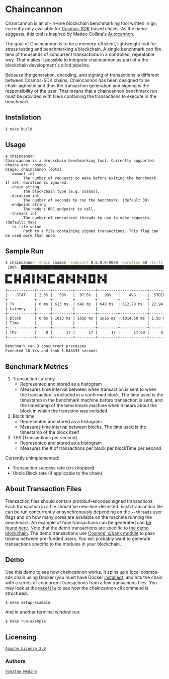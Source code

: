 # Chaincannon

Chaincannon is an all-in-one blockchain benchmarking tool written in go, currently only available for [Cosmos-SDK](https://github.com/cosmos/cosmos-sdk) based chains. As the name suggests, this tool is inspired by Matteo Collina's [Autocannon](https://github.com/mcollina/autocannon).

The goal of Chaincannon is to be a memory-efficient, lightweight tool for stress testing and benchmarking a blockchain. A single benchmark can fire tens of thousands of concurrent transactions in a controlled, repeatable way. That makes it possible to integrate chaincannon as part of a the blockchain development`s ci/cd pipeline.

Because the generation, encoding, and signing of transactions is different between Cosmos-SDK chains, Chaincannon has been designed to be chain-agnostic and thus the transaction generation and signing is the responsibility of the user. That means that a chaincannon benchmark run must be provided with file/s containing the transactions to execute in the benchmark. 

## Installation

```bash
$ make build

```

## Usage
```
$ chaincannon 
Chaincannon is a blockchain benchmarking tool. Currently supported chains are: cosmos
Usage: chaincannon [opts]
  -amount int
        The number of requests to make before exiting the benchmark. If set, duration is ignored.
  -chain string
        The blockchain type (e.g. cosmos).
  -duration int
        The number of seconds to run the benchmark. (default 30)
  -endpoint string
        The node's RPC endpoint to call.
  -threads int
        The number of concurrent threads to use to make requests. (default: max)
  -tx-file value
        Path to a file containing signed transactions. This flag can be used more than once.
```

## Sample Run

```bash
$ chaincannon -chain cosmos -endpoint 0.0.0.0:9090 -duration 60 -tx-file ./example/cosmos/data/run1.json  -tx-file ./example/cosmos/data/run3.json -tx-file ./example/cosmos/data/run4.json
 100% |█████████████████████████████████████████████████████████████████████████████████████████████████████████████████████████| (3/100, 2 it/s)        

█▀▀ █░█ ▄▀█ █ █▄░█ █▀▀ ▄▀█ █▄░█ █▄░█ █▀█ █▄░█
█▄▄ █▀█ █▀█ █ █░▀█ █▄▄ █▀█ █░▀█ █░▀█ █▄█ █░▀█

+------------+------+---------+---------+---------+------------+----------+---------+-------+
|    STAT    | 2.5% |   50%   |  97.5%  |   99%   |    AVG     |  STDEV   |   MAX   | COUNT |
+------------+------+---------+---------+---------+------------+----------+---------+-------+
| Tx         | 0 ms | 613 ms  | 648 ms  | 648 ms  | 612.78 ms  | 22.94 ms | 648 ms  |    18 |
| Latency    |      |         |         |         |            |          |         |       |
+------------+------+---------+---------+---------+------------+----------+---------+-------+
| Block      | 0 ms | 1013 ms | 1016 ms | 1016 ms | 1014.50 ms | 1.50 ms  | 1016 ms |     2 |
| Time       |      |         |         |         |            |          |         |       |
+------------+------+---------+---------+---------+------------+----------+---------+-------+
| TPS        |    0 |      17 |      17 |      17 |      17.00 |     0.00 |      17 |
+------------+------+---------+---------+---------+------------+----------+---------+-------+

Benchmark ran 3 concurrent processes
Executed 18 txs and took 1.648335 seconds                                                                                                               
```

## Benchmark Metrics

1. Transaction Latency
      - Represented and stored as a histogram
      - Measures time interval between when transaction is sent to when the transaction is included in a confirmed block. The time used is the timestamp in the benchmark machine before transaction is sent, and the timestamp of the benchmark machine when it hears about the block in which the transcion was included
2. Block time
      - Represented and stored as a histogram
      - Measures time interval between blocks. The time used is the timestamp of the block itself
3. TPS (Transactions per second)
      - Represented and stored as a histogram
      - Measures the # of transactions per block per blockTime per second

Currently unimplemented:
- Transaction success rate (txs dropped)
- Uncle Block rate (if applicable to the chain)

## About Transaction Files

Transaction files should contain protobuf-encoded signed transactions. Each transaction in a file should be new-line-delimited. Each transaction file can be run concurrently or synchronously depending on the `--threads` user flags and on how many cores are available on the machine running the benchmark. An example of how transactions can be generated can [be found here](./example/cosmos/data/tx_gen.sh). Note that the demo transactions are specific to [the demo blockchain](./example/cosmos/chain/Dockerfile). The demo transactions use [Cosmos' x/bank module](https://docs.cosmos.network/v0.46/modules/bank/) to pass tokens between pre-funded users. You will probably want to generate transactions specific to the modules in your blockchain.

## Demo

Use this demo to see how chaincannon works. It spins up a local cosmos-sdk chain using Docker (you must have Docker [installed](https://docs.docker.com/get-docker/)), and hits the chain with a series of concurrent transactions from a few transacions files. You may look at the [`Makefile`](./Makefile) to see how the chaincannon cli command is structured.

```bash
$ make setup-example
```
And in another terminal window run:
```bash
$ make run-example
```

## Licensing

[`Apache License 2.0`](./LICENSE)

### Authors 

[`Yonatan Medina`](github.com/ycryptx)
